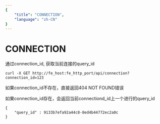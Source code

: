 ```yaml
---
{
    "title": "CONNECTION",
    "language": "zh-CN"
}
---
```


<!-- 
Licensed to the Apache Software Foundation (ASF) under one
or more contributor license agreements.  See the NOTICE file
distributed with this work for additional information
regarding copyright ownership.  The ASF licenses this file
to you under the Apache License, Version 2.0 (the
"License"); you may not use this file except in compliance
with the License.  You may obtain a copy of the License at

  http://www.apache.org/licenses/LICENSE-2.0

Unless required by applicable law or agreed to in writing,
software distributed under the License is distributed on an
"AS IS" BASIS, WITHOUT WARRANTIES OR CONDITIONS OF ANY
KIND, either express or implied.  See the License for the
specific language governing permissions and limitations
under the License.
-->

# CONNECTION
   
通过connection_id, 获取当前连接的query_id

```
curl -X GET http://fe_host:fe_http_port/api/connection?connection_id=123
```

如果connection_id不存在，直接返回404 NOT FOUND错误

如果connection_id存在，会返回当前connectiond_id上一个进行的query_id
```
{
    "query_id" : 9133b7efa92a44c8-8ed4b44772ec2a0c
}
```
